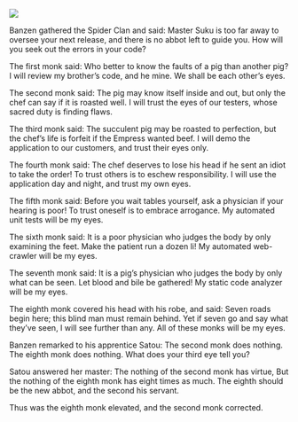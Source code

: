 ![](/pages/case-142/eye.jpg)

Banzen gathered the Spider Clan and said: 
Master Suku is too far away to oversee your next release, 
and there is no abbot left to guide you. 
How will you seek out the errors in your code?

The first monk said: 
Who better to know the faults of a pig than another pig? 
I will review my brother’s code, and he mine. 
We shall be each other’s eyes.

The second monk said: 
The pig may know itself inside and out, 
but only the chef can say if it is roasted well. 
I will trust the eyes of our testers, whose sacred duty is finding flaws.

The third monk said: 
The succulent pig may be roasted to perfection, 
but the chef’s life is forfeit if the Empress wanted beef. 
I will demo the application to our customers, and trust their eyes only.

The fourth monk said: 
The chef deserves to lose his head if he sent an idiot to take the order! 
To trust others is to eschew responsibility. 
I will use the application day and night, and trust my own eyes.

The fifth monk said: 
Before you wait tables yourself, ask a physician if your hearing is poor! 
To trust oneself is to embrace arrogance. 
My automated unit tests will be my eyes.

The sixth monk said: 
It is a poor physician who judges the body by only examining the feet. 
Make the patient run a dozen li! 
My automated web-crawler will be my eyes.

The seventh monk said: 
It is a pig’s physician who judges the body by only what can be seen. 
Let blood and bile be gathered! 
My static code analyzer will be my eyes.

The eighth monk covered his head with his robe, and said: 
Seven roads begin here; this blind man must remain behind. 
Yet if seven go and say what they’ve seen, I will see further than any. 
All of these monks will be my eyes.

Banzen remarked to his apprentice Satou: 
The second monk does nothing. 
The eighth monk does nothing. 
What does your third eye tell you?

Satou answered her master: 
The nothing of the second monk has virtue, 
But the nothing of the eighth monk has eight times as much. 
The eighth should be the new abbot, and the second his servant.

Thus was the eighth monk elevated, 
and the second monk corrected.


